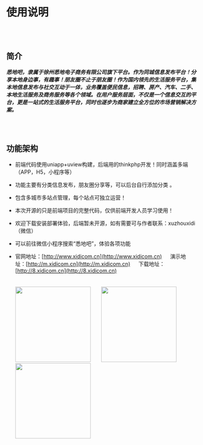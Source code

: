 # 使用说明
<br><br>
## 简介
***悉地吧，隶属于徐州悉地电子商务有限公司旗下平台。作为同城信息发布平台！分享本地身边事，有趣事！朋友圈不止于朋友圈！作为国内领先的生活服务平台，集本地信息发布与社交互动于一体，业务覆盖便民信息，招聘、房产、汽车、二手、本地生活服务及商务服务等各个领域。在用户服务层面，不仅是一个信息交互的平台，更是一站式的生活服务平台，同时也逐步为商家建立全方位的市场营销解决方案。***

<br><br>
## 功能架构

* 前端代码使用uniapp+uview构建，后端用的thinkphp开发！同时涵盖多端（APP，H5，小程序等）  
* 功能主要有分类信息发布，朋友圈分享等，可以后台自行添加分类  。
* 包含多城市多站点管理，每个站点可独立运营！  
* 本次开源的只是前端项目的完整代码，仅供前端开发人员学习使用！
* 欢迎下载安装部署体验，后端暂未开源，如有需要可与作者联系：xuzhouxidi（微信） 
* 可以前往微信小程序搜索“悉地吧”，体验各项功能  

* 官网地址：[http://www.xidicom.cn](http://www.xidicom.cn) &emsp; 演示地址：[http://m.xidicom.cn](http://m.xidicom.cn) &emsp; 下载地址：[http://8.xidicom.cn](http://8.xidicom.cn)
<br><br><br>
<img src="https://xidicom.cn/qrcode/app.png" width="200">&emsp;&emsp;<img src="https://xidicom.cn/qrcode/xcx.png" width="200">&emsp;&emsp;<img src="https://xidicom.cn/qrcode/web.png" width="200">


